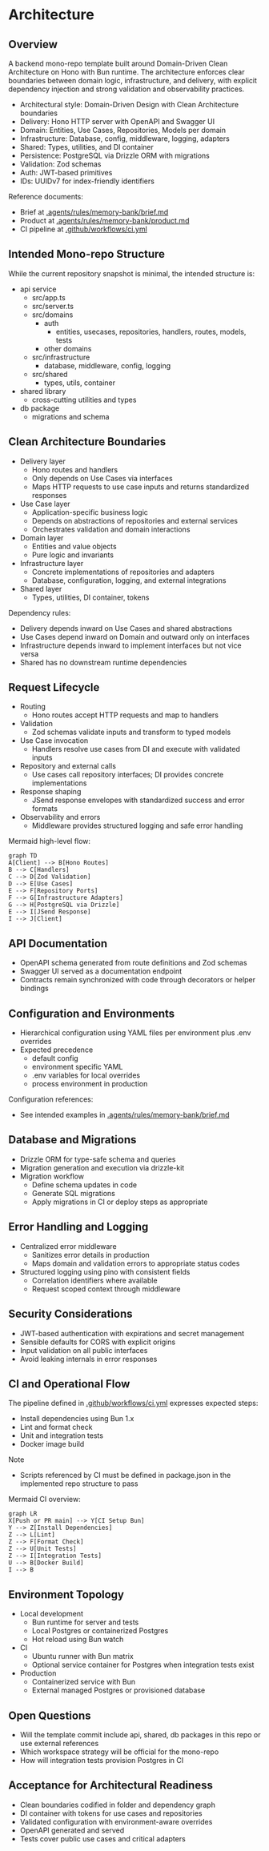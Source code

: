 # Architecture

## Overview
A backend mono-repo template built around Domain-Driven Clean Architecture on Hono with Bun runtime. The architecture enforces clear boundaries between domain logic, infrastructure, and delivery, with explicit dependency injection and strong validation and observability practices.

- Architectural style: Domain-Driven Design with Clean Architecture boundaries
- Delivery: Hono HTTP server with OpenAPI and Swagger UI
- Domain: Entities, Use Cases, Repositories, Models per domain
- Infrastructure: Database, config, middleware, logging, adapters
- Shared: Types, utilities, and DI container
- Persistence: PostgreSQL via Drizzle ORM with migrations
- Validation: Zod schemas
- Auth: JWT-based primitives
- IDs: UUIDv7 for index-friendly identifiers

Reference documents:
- Brief at [.agents/rules/memory-bank/brief.md](.agents/rules/memory-bank/brief.md)
- Product at [.agents/rules/memory-bank/product.md](.agents/rules/memory-bank/product.md)
- CI pipeline at [.github/workflows/ci.yml](.github/workflows/ci.yml)

## Intended Mono-repo Structure
While the current repository snapshot is minimal, the intended structure is:

- api service
  - src/app.ts
  - src/server.ts
  - src/domains
    - auth
      - entities, usecases, repositories, handlers, routes, models, tests
    - other domains
  - src/infrastructure
    - database, middleware, config, logging
  - src/shared
    - types, utils, container
- shared library
  - cross-cutting utilities and types
- db package
  - migrations and schema

## Clean Architecture Boundaries
- Delivery layer
  - Hono routes and handlers
  - Only depends on Use Cases via interfaces
  - Maps HTTP requests to use case inputs and returns standardized responses
- Use Case layer
  - Application-specific business logic
  - Depends on abstractions of repositories and external services
  - Orchestrates validation and domain interactions
- Domain layer
  - Entities and value objects
  - Pure logic and invariants
- Infrastructure layer
  - Concrete implementations of repositories and adapters
  - Database, configuration, logging, and external integrations
- Shared layer
  - Types, utilities, DI container, tokens

Dependency rules:
- Delivery depends inward on Use Cases and shared abstractions
- Use Cases depend inward on Domain and outward only on interfaces
- Infrastructure depends inward to implement interfaces but not vice versa
- Shared has no downstream runtime dependencies

## Request Lifecycle
- Routing
  - Hono routes accept HTTP requests and map to handlers
- Validation
  - Zod schemas validate inputs and transform to typed models
- Use Case invocation
  - Handlers resolve use cases from DI and execute with validated inputs
- Repository and external calls
  - Use cases call repository interfaces; DI provides concrete implementations
- Response shaping
  - JSend response envelopes with standardized success and error formats
- Observability and errors
  - Middleware provides structured logging and safe error handling

Mermaid high-level flow:

```mermaid
graph TD
A[Client] --> B[Hono Routes]
B --> C[Handlers]
C --> D[Zod Validation]
D --> E[Use Cases]
E --> F[Repository Ports]
F --> G[Infrastructure Adapters]
G --> H[PostgreSQL via Drizzle]
E --> I[JSend Response]
I --> J[Client]
```

## API Documentation
- OpenAPI schema generated from route definitions and Zod schemas
- Swagger UI served as a documentation endpoint
- Contracts remain synchronized with code through decorators or helper bindings

## Configuration and Environments
- Hierarchical configuration using YAML files per environment plus .env overrides
- Expected precedence
  - default config
  - environment specific YAML
  - .env variables for local overrides
  - process environment in production

Configuration references:
- See intended examples in [.agents/rules/memory-bank/brief.md](.agents/rules/memory-bank/brief.md)

## Database and Migrations
- Drizzle ORM for type-safe schema and queries
- Migration generation and execution via drizzle-kit
- Migration workflow
  - Define schema updates in code
  - Generate SQL migrations
  - Apply migrations in CI or deploy steps as appropriate

## Error Handling and Logging
- Centralized error middleware
  - Sanitizes error details in production
  - Maps domain and validation errors to appropriate status codes
- Structured logging using pino with consistent fields
  - Correlation identifiers where available
  - Request scoped context through middleware

## Security Considerations
- JWT-based authentication with expirations and secret management
- Sensible defaults for CORS with explicit origins
- Input validation on all public interfaces
- Avoid leaking internals in error responses

## CI and Operational Flow
The pipeline defined in [.github/workflows/ci.yml](.github/workflows/ci.yml) expresses expected steps:
- Install dependencies using Bun 1.x
- Lint and format check
- Unit and integration tests
- Docker image build

Note
- Scripts referenced by CI must be defined in package.json in the implemented repo structure to pass

Mermaid CI overview:

```mermaid
graph LR
X[Push or PR main] --> Y[CI Setup Bun]
Y --> Z[Install Dependencies]
Z --> L[Lint]
Z --> F[Format Check]
Z --> U[Unit Tests]
Z --> I[Integration Tests]
U --> B[Docker Build]
I --> B
```

## Environment Topology
- Local development
  - Bun runtime for server and tests
  - Local Postgres or containerized Postgres
  - Hot reload using Bun watch
- CI
  - Ubuntu runner with Bun matrix
  - Optional service container for Postgres when integration tests exist
- Production
  - Containerized service with Bun
  - External managed Postgres or provisioned database

## Open Questions
- Will the template commit include api, shared, db packages in this repo or use external references
- Which workspace strategy will be official for the mono-repo
- How will integration tests provision Postgres in CI

## Acceptance for Architectural Readiness
- Clean boundaries codified in folder and dependency graph
- DI container with tokens for use cases and repositories
- Validated configuration with environment-aware overrides
- OpenAPI generated and served
- Tests cover public use cases and critical adapters
